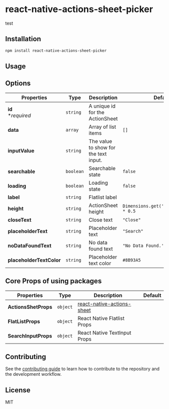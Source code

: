 # react-native-actions-sheet-picker

test

## Installation

```sh
npm install react-native-actions-sheet-picker
```

## Usage

## Options
| Properties|Type|Description|Default|
| --------------------------------- | ---------- | ------------------------------------------------------ | ------------------------------------------- |
|**id** <br> **required* |`string` |A unique id for the ActionSheet||
|**data**|`array`|Array of list items|`[]`|
|**inputValue**|`string`|The value to show for the text input. | |
|**searchable** |`boolean `| Searchable state |`false`|
|**loading**|`boolean`|Loading state|`false`|
|**label**|`string`|Flatlist label||
|**height**|`string`| ActionSheet height|`Dimensions.get('window').height * 0.5`|
|**closeText**|`string`|Close text|`"Close"`|
|**placeholderText**|`string`|Placeholder text|`"Search"`|
|**noDataFoundText**|`string`|No data found text|`"No Data Found.'"`|
|**placeholderTextColor**|`string`|Placeholder text color| `#8B93A5`|
## Core Props of using packages
| Properties           | Type     | Description                  | Default |
| -------------------- | -------- | ---------------------------- | ------- |
|**ActionsShetProps** |`object`|  [react-native-actions-sheet](https://github.com/ammarahm-ed/react-native-actions-sheet "react-native-actions-sheet")     |         |
|**FlatListProps**|`object`| React Native Flatlist Props  |         |
|**SearchInputProps**|`object`| React Native TextInput Props |      ||

## Contributing

See the [contributing guide](CONTRIBUTING.md) to learn how to contribute to the repository and the development workflow.

## License

MIT
